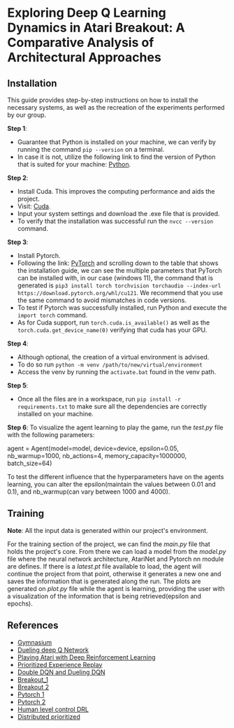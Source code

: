 # Exploring Deep Q Learning Dynamics in Atari Breakout: A Comparative Analysis of Architectural Approaches

## Installation

This guide provides step-by-step instructions on how to install the necessary systems, as well as the recreation of the experiments performed by our group.

**Step 1**:
- Guarantee that Python is installed on your machine, we can verify by running the command `pip --version` on a terminal. 
- In case it is not, utilize the following link to find the version of Python that is suited for your machine: [Python](https://www.python.org/downloads/).

**Step 2**: 
- Install Cuda. This improves the computing performance and aids the project.  
- Visit: [Cuda](https://developer.nvidia.com/cuda-12-1-0-download-archive).
- Input your system settings and download the .exe file that is provided. 
- To verify that the installation was successful run the `nvcc --version` command.

**Step 3**:
- Install Pytorch. 
- Following the link: [PyTorch](https://pytorch.org/) and scrolling down to the table that shows the installation guide, we can see the multiple parameters that PyTorch can be installed with, in our case (windows 11), the command that is generated is `pip3 install torch torchvision torchaudio --index-url https://download.pytorch.org/whl/cu121`. We recommend that you use the same command to avoid mismatches in code versions.
- To test if Pytorch was successfully installed, run Python and execute the `import torch` command. 
- As for Cuda support, run `torch.cuda.is_available()` as well as the `torch.cuda.get_device_name(0)` verifying that cuda has your GPU.

**Step 4**:
- Although optional, the creation of a virtual environment is advised.
- To do so run `python -m venv /path/to/new/virtual/environment`
- Access the venv by running the `activate.bat` found in the venv path.

**Step 5**:
- Once all the files are in a workspace, run `pip install -r requirements.txt` to make sure all the dependencies are correctly installed on your machine.

**Step 6**:
To visualize the agent learning to play the game, run the _test.py_ file with the following parameters:

agent = Agent(model=model,
              device=device,
              epsilon=0.05,
              nb_warmup=1000,
              nb_actions=4,
              memory_capacity=1000000,
              batch_size=64)

To test the different influence that the hyperparameters have on the agents learning, you can alter the epsilon(maintain the values between 0.01 and 0.1), and nb_warmup(can vary between 1000 and 4000).


## Training
**Note**: All the input data is generated within our project's environment.

For the training section of the project, we can find the _main.py_ file that holds the project's core. From there we can load a model from the _model.py_ file where the neural network architecture, AtariNet and Pytorch nn module are defines. If there is a _latest.pt_ file available to load, the agent will continue the project from that point, otherwise it generates a new one and saves the information that is generated along the run. The plots are generated on _plot.py_ file while the agent is learning, providing the user with a visualization of the information that is being retrieved(epsilon and epochs).

## References
- [Gymnasium](https://gymnasium.farama.org/environments/atari/)
- [Dueling deep Q Network](https://markelsanz14.medium.com/introduction-to-reinforcement-learning-part-4-double-dqn-and-dueling-dqn-b349c9a61ea1)
- [Playing Atari with Deep Reinforcement Learning](https://arxiv.org/abs/1312.5602)
- [Prioritized Experience Replay](https://arxiv.org/abs/1511.05952)
- [Double DQN and Dueling DQN](https://markelsanz14.medium.com/introduction-to-reinforcement-learning-part-4-double-dqn-and-dueling-dqn-b349c9a61ea1)
- [Breakout_1](https://en.wikipedia.org/wiki/Breakout\_(video\_game))
- [Breakout 2](https://ultimatepopculture.fandom.com/wiki/Breakout\_(video\_game))
- [Pytorch 1](https://www.nvidia.com/en-us/glossary/data-science/pytorch/)
- [Pytorch 2](https://github.com/pytorch/pytorch)
- [Human level control DRL](https://doi.org/10.1038/nature14236)
- [Distributed prioritized](https://arxiv.org/abs/1803.00933)
